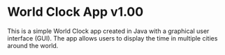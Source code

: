 # World Clock App v1.00

This is a simple World Clock app created in Java with a graphical user interface (GUI). The app allows users to display the time in multiple cities around the world.

